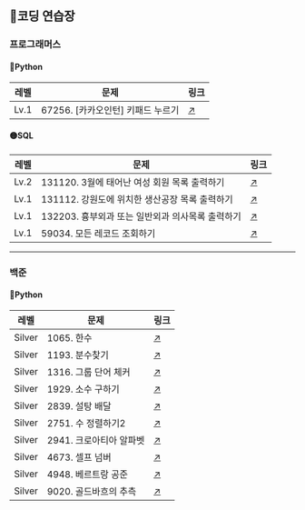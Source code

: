 ## 📃코딩 연습장

### 프로그래머스
#### 🔵Python
|레벨|문제|링크|
| ----- | ----- | -----| 
|Lv.1|67256. [카카오인턴] 키패드 누르기|[↗️](프로그래머스/1/67256. ［카카오 인턴］ 키패드 누르기)|





#### 🟡SQL
|레벨|문제|링크|
| ----- | ----- |-----| 
|Lv.2|131120. 3월에 태어난 여성 회원 목록 출력하기|[↗️](프로그래머스/2/131120. 3월에 태어난 여성 회원 목록 출력하기)|
|Lv.1|131112. 강원도에 위치한 생산공장 목록 출력하기|[↗️](프로그래머스/1/131112. 강원도에 위치한 생산공장 목록 출력하기)|
|Lv.1|132203. 흉부외과 또는 일반외과 의사목록 출력하기|[↗️](프로그래머스/1/132203. 흉부외과 또는 일반외과 의사 목록 출력하기)|
|Lv.1|59034. 모든 레코드 조회하기|[↗️](프로그래머스/1/59034. 모든 레코드 조회하기)|






---

### 백준
#### 🔵Python
|레벨|문제|링크|
|-----|-----|-----|
|Silver|1065. 한수|[↗️](백준/Silver/1065. 한수)|
|Silver|1193. 분수찾기|[↗️](백준/Silver/1193. 분수찾기)|
|Silver|1316. 그룹 단어 체커|[↗️](백준/Silver/1316. 그룹 단어 체커)|
|Silver|1929. 소수 구하기|[↗️](백준/Silver/1929. 소수 구하기)|
|Silver|2839. 설탕 배달|[↗️](백준/Silver/2839. 설탕 배달)|
|Silver|2751. 수 정렬하기2|[↗️](백준/Silver/2751. 수 정렬하기 2)|
|Silver|2941. 크로아티아 알파벳|[↗️](백준/Silver/2941. 크로아티아 알파벳)|
|Silver|4673. 셀프 넘버|[↗️](백준/Silver/4673. 셀프 넘버)|
|Silver|4948. 베르트랑 공준|[↗️](백준/Silver/4948. 베르트랑 공준)|
|Silver|9020. 골드바흐의 추측|[↗️](백준/Silver/9020. 골드바흐의 추측)|



